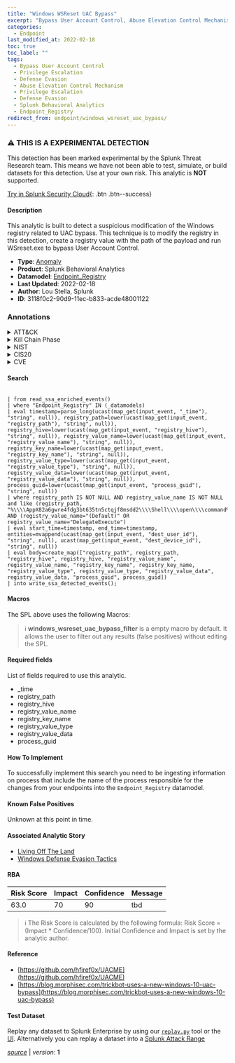 ```yaml
---
title: "Windows WSReset UAC Bypass"
excerpt: "Bypass User Account Control, Abuse Elevation Control Mechanism"
categories:
  - Endpoint
last_modified_at: 2022-02-18
toc: true
toc_label: ""
tags:
  - Bypass User Account Control
  - Privilege Escalation
  - Defense Evasion
  - Abuse Elevation Control Mechanism
  - Privilege Escalation
  - Defense Evasion
  - Splunk Behavioral Analytics
  - Endpoint_Registry
redirect_from: endpoint/windows_wsreset_uac_bypass/
---
```


### :warning: THIS IS A EXPERIMENTAL DETECTION
This detection has been marked experimental by the Splunk Threat Research team. This means we have not been able to test, simulate, or build datasets for this detection. Use at your own risk. This analytic is **NOT** supported.


[Try in Splunk Security Cloud](https://www.splunk.com/en_us/cyber-security.html){: .btn .btn--success}

#### Description

This analytic is built to detect a suspicious modification of the Windows registry related to UAC bypass. This technique is to modify the registry in this detection, create a registry value with the path of the payload and run WSreset.exe to bypass User Account Control.

- **Type**: [Anomaly](https://github.com/splunk/security_content/wiki/Detection-Analytic-Types)
- **Product**: Splunk Behavioral Analytics
- **Datamodel**: [Endpoint_Registry](https://docs.splunk.com/Documentation/CIM/latest/User/EndpointRegistry)
- **Last Updated**: 2022-02-18
- **Author**: Lou Stella, Splunk
- **ID**: 3118f0c2-90d9-11ec-b833-acde48001122

### Annotations
<details>
  <summary>ATT&CK</summary>

<div markdown="1">

#### [ATT&CK](https://attack.mitre.org/)

| ID          | Technique   | Tactic         |
| ----------- | ----------- |--------------- |
| [T1548.002](https://attack.mitre.org/techniques/T1548/002/) | Bypass User Account Control | Privilege Escalation, Defense Evasion |

| [T1548](https://attack.mitre.org/techniques/T1548/) | Abuse Elevation Control Mechanism | Privilege Escalation, Defense Evasion |

</div>
</details>


<details>
  <summary>Kill Chain Phase</summary>

<div markdown="1">

* Exploitation


</div>
</details>


<details>
  <summary>NIST</summary>

<div markdown="1">

* DE.AE



</div>
</details>

<details>
  <summary>CIS20</summary>

<div markdown="1">

* CIS 14



</div>
</details>

<details>
  <summary>CVE</summary>

<div markdown="1">


</div>
</details>


#### Search

```

| from read_ssa_enriched_events() 
| where "Endpoint_Registry" IN (_datamodels) 
| eval timestamp=parse_long(ucast(map_get(input_event, "_time"), "string", null)), registry_path=lower(ucast(map_get(input_event, "registry_path"), "string", null)), registry_hive=lower(ucast(map_get(input_event, "registry_hive"), "string", null)), registry_value_name=lower(ucast(map_get(input_event, "registry_value_name"), "string", null)), registry_key_name=lower(ucast(map_get(input_event, "registry_key_name"), "string", null)), registry_value_type=lower(ucast(map_get(input_event, "registry_value_type"), "string", null)), registry_value_data=lower(ucast(map_get(input_event, "registry_value_data"), "string", null)), process_guid=lower(ucast(map_get(input_event, "process_guid"), "string", null)) 
| where registry_path IS NOT NULL AND registry_value_name IS NOT NULL and like (registry_path, "%\\\\AppX82a6gwre4fdg3bt635tn5ctqjf8msdd2\\\\Shell\\\\open\\\\command%") AND (registry_value_name="(Default)" OR registry_value_name="DelegateExecute") 
| eval start_time=timestamp, end_time=timestamp, entities=mvappend(ucast(map_get(input_event, "dest_user_id"), "string", null), ucast(map_get(input_event, "dest_device_id"), "string", null)) 
| eval body=create_map(["registry_path", registry_path, "registry_hive", registry_hive, "registry_value_name", registry_value_name, "registry_key_name", registry_key_name, "registry_value_type", registry_value_type, "registry_value_data", registry_value_data, "process_guid", process_guid]) 
| into write_ssa_detected_events(); 
```

#### Macros
The SPL above uses the following Macros:

> :information_source:
> **windows_wsreset_uac_bypass_filter** is a empty macro by default. It allows the user to filter out any results (false positives) without editing the SPL.



#### Required fields
List of fields required to use this analytic.
* _time
* registry_path
* registry_hive
* registry_value_name
* registry_key_name
* registry_value_type
* registry_value_data
* process_guid



#### How To Implement
To successfully implement this search you need to be ingesting information on process that include the name of the process responsible for the changes from your endpoints into the `Endpoint_Registry` datamodel.
#### Known False Positives
Unknown at this point in time.

#### Associated Analytic Story
* [Living Off The Land](/stories/living_off_the_land)
* [Windows Defense Evasion Tactics](/stories/windows_defense_evasion_tactics)




#### RBA

| Risk Score  | Impact      | Confidence   | Message      |
| ----------- | ----------- |--------------|--------------|
| 63.0 | 70 | 90 | tbd |


> :information_source:
> The Risk Score is calculated by the following formula: Risk Score = (Impact * Confidence/100). Initial Confidence and Impact is set by the analytic author.


#### Reference

* [https://github.com/hfiref0x/UACME](https://github.com/hfiref0x/UACME)
* [https://blog.morphisec.com/trickbot-uses-a-new-windows-10-uac-bypass](https://blog.morphisec.com/trickbot-uses-a-new-windows-10-uac-bypass)



#### Test Dataset
Replay any dataset to Splunk Enterprise by using our [`replay.py`](https://github.com/splunk/attack_data#using-replaypy) tool or the [UI](https://github.com/splunk/attack_data#using-ui).
Alternatively you can replay a dataset into a [Splunk Attack Range](https://github.com/splunk/attack_range#replay-dumps-into-attack-range-splunk-server)




[*source*](https://github.com/splunk/security_content/tree/develop/detections/experimental/endpoint/windows_wsreset_uac_bypass.yml) \| *version*: **1**